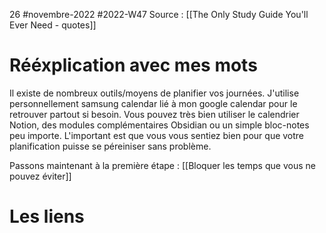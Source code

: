 26 #novembre-2022 #2022-W47
Source : [[The Only Study Guide You'll Ever Need - quotes]]
# Rééxplication avec mes mots
Il existe de nombreux outils/moyens de planifier vos journées. J'utilise personnellement samsung calendar lié à mon google calendar pour le retrouver partout si besoin. Vous pouvez très bien utiliser le calendrier Notion, des modules complémentaires Obsidian ou un simple bloc-notes peu importe. L'important est que vous vous sentiez bien pour que votre planification puisse se péreiniser sans problème.

Passons maintenant à la première étape : [[Bloquer les temps que vous ne pouvez éviter]]
# Les liens
